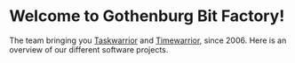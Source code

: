 # Welcome to Gothenburg&nbsp;Bit&nbsp;Factory!

The team bringing you [Taskwarrior](https://taskwarrior.org) and [Timewarrior](https://timewarrior.net), since 2006.
Here is an overview of our different software projects.
